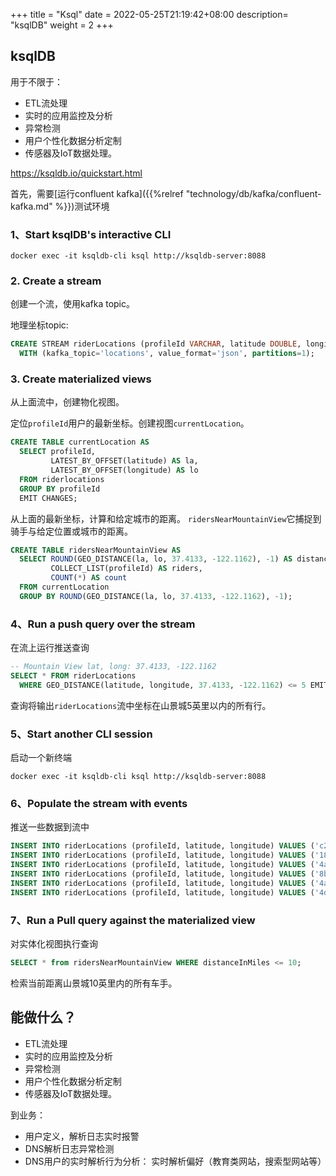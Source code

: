 +++
title = "Ksql"
date =  2022-05-25T21:19:42+08:00
description= "ksqlDB"
weight = 2
+++

## ksqlDB

用于不限于：

- ETL流处理
- 实时的应用监控及分析
- 异常检测
- 用户个性化数据分析定制
- 传感器及IoT数据处理。

https://ksqldb.io/quickstart.html

首先，需要[运行confluent kafka]({{%relref "technology/db/kafka/confluent-kafka.md" %}})测试环境


### 1、Start ksqlDB's interactive CLI

```shell
docker exec -it ksqldb-cli ksql http://ksqldb-server:8088
```

### 2. Create a stream

创建一个流，使用kafka topic。

地理坐标topic:

```sql
CREATE STREAM riderLocations (profileId VARCHAR, latitude DOUBLE, longitude DOUBLE)
  WITH (kafka_topic='locations', value_format='json', partitions=1);
```

### 3. Create materialized views

从上面流中，创建物化视图。

定位`profileId`用户的最新坐标。创建视图`currentLocation`。

```sql
CREATE TABLE currentLocation AS
  SELECT profileId,
         LATEST_BY_OFFSET(latitude) AS la,
         LATEST_BY_OFFSET(longitude) AS lo
  FROM riderlocations
  GROUP BY profileId
  EMIT CHANGES;
```

从上面的最新坐标，计算和给定城市的距离。
`ridersNearMountainView`它捕捉到骑手与给定位置或城市的距离。

```sql
CREATE TABLE ridersNearMountainView AS
  SELECT ROUND(GEO_DISTANCE(la, lo, 37.4133, -122.1162), -1) AS distanceInMiles,
         COLLECT_LIST(profileId) AS riders,
         COUNT(*) AS count
  FROM currentLocation
  GROUP BY ROUND(GEO_DISTANCE(la, lo, 37.4133, -122.1162), -1);
```

### 4、Run a push query over the stream

在流上运行推送查询

```sql
-- Mountain View lat, long: 37.4133, -122.1162
SELECT * FROM riderLocations
  WHERE GEO_DISTANCE(latitude, longitude, 37.4133, -122.1162) <= 5 EMIT CHANGES;
```
查询将输出`riderLocations`流中坐标在山景城5英里以内的所有行。


### 5、Start another CLI session

启动一个新终端

```shell
docker exec -it ksqldb-cli ksql http://ksqldb-server:8088
```

### 6、Populate the stream with events

推送一些数据到流中

```sql
INSERT INTO riderLocations (profileId, latitude, longitude) VALUES ('c2309eec', 37.7877, -122.4205);
INSERT INTO riderLocations (profileId, latitude, longitude) VALUES ('18f4ea86', 37.3903, -122.0643);
INSERT INTO riderLocations (profileId, latitude, longitude) VALUES ('4ab5cbad', 37.3952, -122.0813);
INSERT INTO riderLocations (profileId, latitude, longitude) VALUES ('8b6eae59', 37.3944, -122.0813);
INSERT INTO riderLocations (profileId, latitude, longitude) VALUES ('4a7c7b41', 37.4049, -122.0822);
INSERT INTO riderLocations (profileId, latitude, longitude) VALUES ('4ddad000', 37.7857, -122.4011);
```

### 7、Run a Pull query against the materialized view

对实体化视图执行查询

```sql
SELECT * from ridersNearMountainView WHERE distanceInMiles <= 10;
```

检索当前距离山景城10英里内的所有车手。


## 能做什么？

- ETL流处理
- 实时的应用监控及分析
- 异常检测
- 用户个性化数据分析定制
- 传感器及IoT数据处理。

到业务：
- 用户定义，解析日志实时报警
- DNS解析日志异常检测
- DNS用户的实时解析行为分析： 实时解析偏好（教育类网站，搜索型网站等）